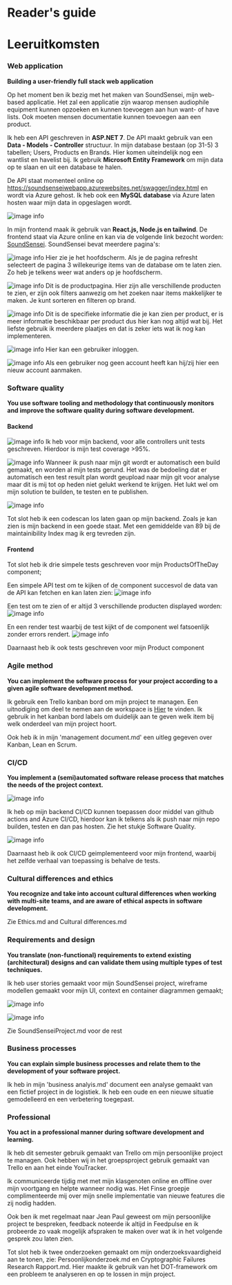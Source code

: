 # Reader's guide


# Leeruitkomsten

### Web application

**Building a user-friendly full stack web application**

Op het moment ben ik bezig met het maken van SoundSensei, mijn web-based applicatie. Het zal een applicatie zijn waarop mensen audiophile equipment kunnen opzoeken en kunnen toevoegen aan hun want- of have lists. Ook moeten mensen documentatie kunnen toevoegen aan een product.

Ik heb een API geschreven in __ASP.NET 7__. De API maakt gebruik van een __Data - Models - Controller__ structuur. In mijn database bestaan (op 31-5) 3 tabellen; Users, Products en Brands. Hier komen uiteindelijk nog een wantlist en havelist bij. Ik gebruik __Microsoft Entity Framework__ om mijn data op te slaan en uit een database te halen.

De API staat momenteel online op <https://soundsenseiwebapp.azurewebsites.net/swagger/index.html> en wordt via Azure gehost. Ik heb ook een __MySQL database__ via Azure laten hosten waar mijn data in opgeslagen wordt. 

![image info](/Documentatie/ApiProjectFiles.jpg)

In mijn frontend maak ik gebruik van __React.js, Node.js en tailwind__. De frontend staat via Azure online en kan via de volgende link bezocht worden: [SoundSensei](https://zealous-dune-066a9d610.3.azurestaticapps.net "SoundSensei Azure link"). SoundSensei bevat meerdere pagina's:

![image info](/Documentatie/hoofdscherm.png)
Hier zie je het hoofdscherm. Als je de pagina refresht selecteert de pagina 3 willekeurige items van de database om te laten zien. Zo heb je telkens weer wat anders op je hoofdscherm.

![image info](/Documentatie/productpagina.png)
Dit is de productpagina. Hier zijn alle verschillende producten te zien, er zijn ook filters aanwezig om het zoeken naar items makkelijker te maken. Je kunt sorteren en filteren op brand.

![image info](/Documentatie/productinfopagina.png)
Dit is de specifieke informatie die je kan zien per product, er is meer informatie beschikbaar per product dus hier kan nog altijd wat bij. Het liefste gebruik ik meerdere plaatjes en dat is zeker iets wat ik nog kan implementeren.

![image info](/Documentatie/inlogscherm.png)
Hier kan een gebruiker inloggen.

![image info](/Documentatie/signinscherm.png)
Als een gebruiker nog geen account heeft kan hij/zij hier een nieuw account aanmaken.


### Software quality

**You use software tooling and methodology that continuously monitors and improve the software quality during software development.**

#### Backend
![image info](/Documentatie/testexplorer.png)
Ik heb voor mijn backend, voor alle controllers unit tests geschreven. Hierdoor is mijn test coverage >95%.

![image info](/Documentatie/actiondiagram.png)
Wanneer ik push naar mijn git wordt er automatisch een build gemaakt, en worden al mijn tests gerund. Het was de bedoeling dat er automatisch een test result plan wordt geupload naar mijn git voor analyse maar dit is mij tot op heden niet gelukt werkend te krijgen. Het lukt wel om mijn solution te builden, te testen en te publishen.

![image info](/Documentatie/Codemetricsbackend.png)

Tot slot heb ik een codescan los laten gaan op mijn backend. Zoals je kan zien is mijn backend in een goede staat. Met een gemiddelde van 89 bij de maintainibility Index mag ik erg tevreden zijn.

#### Frontend

Tot slot heb ik drie simpele tests geschreven voor mijn ProductsOfTheDay component;

Een simpele API test om te kijken of de component succesvol de data van de API kan fetchen en kan laten zien:
![image info](/Documentatie/apitest.png)

Een test om te zien of er altijd 3 verschillende producten displayed worden:
![image info](/Documentatie/functionalitytest.png)

En een render test waarbij de test kijkt of de component wel fatsoenlijk zonder errors rendert.
![image info](/Documentatie/rendertest.png)

Daarnaast heb ik ook tests geschreven voor mijn Product component

### Agile method

**You can implement the software process for your project according to a given agile software development method.** 

Ik gebruik een Trello kanban bord om mijn project te managen. Een uitnodiging om deel te nemen aan de workspace is [Hier](https://trello.com/invite/b/0F2U4pv4/ATTI6facbb6aaba9b42c7fe6c076f33f3b2168DBE687/soundsensei "Trello invite") te vinden. Ik gebruik in het kanban bord labels om duidelijk aan te geven welk item bij welk onderdeel van mijn project hoort.

Ook heb ik in mijn 'management document.md' een uitleg gegeven over Kanban, Lean en Scrum. 

### CI/CD
**You implement a (semi)automated software release process that matches the needs of the project context.**

![image info](/Documentatie/GithubCICD.jpg)

Ik heb op mijn backend CI/CD kunnen toepassen door middel van github actions and Azure CI/CD, hierdoor kan ik telkens als ik push naar mijn repo builden, testen en dan pas hosten. Zie het stukje Software Quality.

![image info](/Documentatie/frontendbuild.png)

Daarnaast heb ik ook CI/CD geimplementeerd voor mijn frontend, waarbij het zelfde verhaal van toepassing is behalve de tests.



### Cultural differences and ethics
**You recognize and take into account cultural differences when working with multi-site teams, and are aware of ethical aspects in software development.**

Zie Ethics.md and Cultural differences.md


### Requirements and design
**You translate (non-functional) requirements to extend existing (architectural) designs and can validate them using multiple types of test techniques.**

Ik heb user stories gemaakt voor mijn SoundSensei project, wireframe modellen gemaakt voor mijn UI, context en container diagrammen gemaakt;

![image info](/Documentatie/contextdiagram.png)

![image info](/Documentatie/containerdiagram.png)

Zie SoundSenseiProject.md voor de rest

### Business processes
**You can explain simple business processes and relate them to the development of your software project.**

Ik heb in mijn 'business analyis.md' document een analyse gemaakt van een fictief project in de logistiek. Ik heb een oude en een nieuwe situatie gemodelleerd en een verbetering toegepast.

### Professional
**You act in a professional manner during software development and learning.**

Ik heb dit semester gebruik gemaakt van Trello om mijn persoonlijke project te managen. Ook hebben wij in het groepsproject gebruik gemaakt van Trello en aan het einde YouTracker.

Ik communiceerde tijdig met met mijn klasgenoten online en offline over mijn voortgang en helpte wanneer nodig was. Het Finse groepje complimenteerde mij over mijn snelle implementatie van nieuwe features die zij nodig hadden.

Ook ben ik met regelmaat naar Jean Paul geweest om mijn persoonlijke project te bespreken, feedback noteerde ik altijd in Feedpulse en ik probeerde zo vaak mogelijk afspraken te maken over wat ik in het volgende gesprek zou laten zien.

Tot slot heb ik twee onderzoeken gemaakt om mijn onderzoeksvaardigheid aan te tonen, zie: Persoonlijkonderzoek.md en Cryptographic Failures Research Rapport.md. Hier maakte ik gebruik van het DOT-framework om een probleem te analyseren en op te lossen in mijn project.
